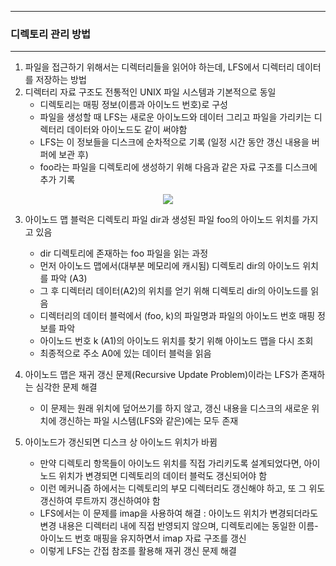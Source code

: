 -----
### 디렉토리 관리 방법
-----
1. 파일을 접근하기 위해서는 디렉터리들을 읽어야 하는데, LFS에서 디렉터리 데이터를 저장하는 방법
2. 디렉터리 자료 구조도 전통적인 UNIX 파일 시스템과 기본적으로 동일
   - 디렉토리는 매핑 정보(이름과 아이노드 번호)로 구성
   - 파일을 생성할 때 LFS는 새로운 아이노드와 데이터 그리고 파일을 가리키는 디렉터리 데이터와 아이노드도 같이 써야함
   - LFS는 이 정보들을 디스크에 순차적으로 기록 (일정 시간 동안 갱신 내용을 버퍼에 보관 후)
   - foo라는 파일을 디렉토리에 생성하기 위해 다음과 같은 자료 구조를 디스크에 추가 기록
<div align="center">
<img src="https://github.com/user-attachments/assets/90ac9d97-677b-47d9-a6bc-9f82bf43faf8">
</div>

3. 아이노드 맵 블럭은 디렉토리 파일 dir과 생성된 파일 foo의 아이노드 위치를 가지고 있음
   - dir 디렉토리에 존재하는 foo 파일을 읽는 과정
   - 먼저 아이노드 맵에서(대부분 메모리에 캐시됨) 디렉토리 dir의 아이노드 위치를 파악 (A3)
   - 그 후 디렉터리 데이터(A2)의 위치를 얻기 위해 디렉토리 dir의 아이노드를 읽음
   - 디렉터리의 데이터 블럭에서 (foo, k)의 파일명과 파일의 아이노드 번호 매핑 정보를 파악
   - 아이노드 번호 k (A1)의 아이노드 위치를 찾기 위해 아이노드 맵을 다시 조회
   - 최종적으로 주소 A0에 있는 데이터 블럭을 읽음

4. 아이노드 맵은 재귀 갱신 문제(Recursive Update Problem)이라는 LFS가 존재하는 심각한 문제 해결
   - 이 문제는 원래 위치에 덮어쓰기를 하지 않고, 갱신 내용을 디스크의 새로운 위치에 갱신하는 파일 시스템(LFS와 같은)에는 모두 존재

5. 아이노드가 갱신되면 디스크 상 아이노드 위치가 바뀜
   - 만약 디렉토리 항목들이 아이노드 위치를 직접 가리키도록 설계되었다면, 아이노드 위치가 변경되면 디렉토리의 데이터 블럭도 갱신되어야 함
   - 이런 메커니즘 하에서는 디렉토리의 부모 디렉터리도 갱신해야 하고, 또 그 위도 갱신하여 루트까지 갱신하여야 함
   - LFS에서는 이 문제를 imap을 사용하여 해결 : 아이노드 위치가 변경되더라도 변경 내용은 디렉터리 내에 직접 반영되지 않으며, 디렉토리에는 동일한 이름-아이노드 번호 매핑을 유지하면서 imap 자료 구조를 갱신
   - 이렇게 LFS는 간접 참조를 활용해 재귀 갱신 문제 해결
